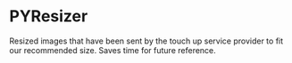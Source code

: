 # PYResizer
Resized images that have been sent by the touch up service provider to fit our recommended size. Saves time for future reference.
